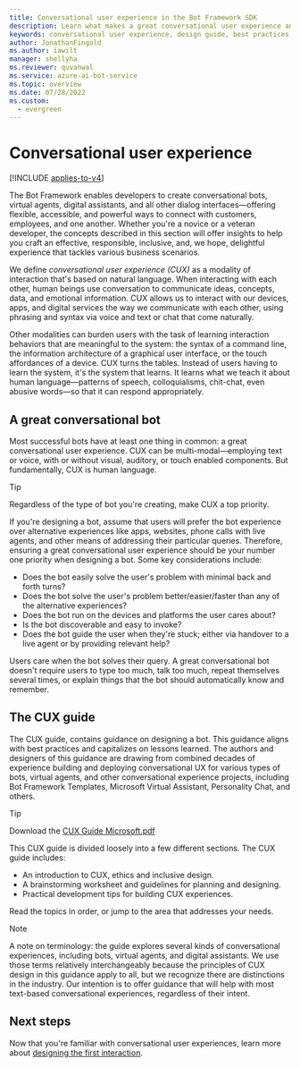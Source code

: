 ```yaml
---
title: Conversational user experience in the Bot Framework SDK
description: Learn what makes a great conversational user experience and how to design bots that delight your users.
keywords: conversational user experience, design guide, best practices, bot design 
author: JonathanFingold
ms.author: iawilt
manager: shellyha
ms.reviewer: quvanwal
ms.service: azure-ai-bot-service
ms.topic: overview
ms.date: 07/28/2022
ms.custom:
  - evergreen
---
```


# Conversational user experience

[!INCLUDE [applies-to-v4](includes/applies-to-v4-current.md)]

The Bot Framework enables developers to create conversational bots, virtual agents, digital assistants, and all other dialog interfaces&mdash;offering flexible, accessible, and powerful ways to connect with customers, employees, and one another.
Whether you're a novice or a veteran developer, the concepts described in this section will offer insights to help you craft an effective, responsible, inclusive, and, we hope, delightful experience that tackles various business scenarios.

We define _conversational user experience (CUX)_ as a modality of interaction that's based on natural language.
When interacting with each other, human beings use conversation to communicate ideas, concepts, data, and emotional information.
CUX allows us to interact with our devices, apps, and digital services the way we communicate with each other, using phrasing and syntax via voice and text or chat that come naturally.

Other modalities can burden users with the task of learning interaction behaviors that are meaningful to the system: the syntax of a command line, the information architecture of a graphical user interface, or the touch affordances of a device.
CUX turns the tables.
Instead of users having to learn the system, it's the system that learns.
It learns what we teach it about human language&mdash;patterns of speech, colloquialisms, chit-chat, even abusive words&mdash;so that it can respond appropriately.

## A great conversational bot

Most successful bots have at least one thing in common: a great conversational user experience.
CUX can be multi-modal&mdash;employing text or voice, with or without visual, auditory, or touch enabled components.
But fundamentally, CUX is human language.

> [!TIP]
> Regardless of the type of bot you're creating, make CUX a top priority.

If you're designing a bot, assume that users will prefer the bot experience over alternative experiences like apps, websites, phone calls with live agents, and other means of addressing their particular queries.
Therefore, ensuring a great conversational user experience should be your number one priority when designing a bot.
Some key considerations include:

- Does the bot easily solve the user's problem with minimal back and forth turns?
- Does the bot solve the user's problem better/easier/faster than any of the alternative experiences?
- Does the bot run on the devices and platforms the user cares about?
- Is the bot discoverable and easy to invoke?
- Does the bot guide the user when they're stuck; either via handover to a live agent or by providing relevant help?

Users care when the bot solves their query. A great conversational bot doesn't require users to type too much, talk too much, repeat themselves several times, or explain things that the bot should automatically know and remember.

## The CUX guide

The CUX guide, contains guidance on designing a bot. This guidance aligns with best practices and capitalizes on lessons learned.
The authors and designers of this guidance are drawing from combined decades of experience building and deploying conversational UX for various types of bots, virtual agents, and other conversational experience projects, including Bot Framework Templates, Microsoft Virtual Assistant, Personality Chat, and others.

> [!TIP]
> Download the [CUX Guide Microsoft.pdf](https://github.com/microsoft/botframework-sdk/raw/main/docs/CUX%20Guide%20Microsoft.pdf)

This CUX guide is divided loosely into a few different sections. The CUX guide includes:

- An introduction to CUX, ethics and inclusive design.
- A brainstorming worksheet and guidelines for planning and designing.
- Practical development tips for building CUX experiences.

Read the topics in order, or jump to the area that addresses your needs.

> [!NOTE]
> A note on terminology: the guide explores several kinds of conversational experiences, including bots, virtual agents, and digital assistants.
We use those terms relatively interchangeably because the principles of CUX design in this guidance apply to all, but we recognize there are distinctions in the industry.
> Our intention is to offer guidance that will help with most text-based conversational experiences, regardless of their intent.

## Next steps

Now that you're familiar with conversational user experiences, learn more about [designing the first interaction](bot-service-design-first-interaction.md).
